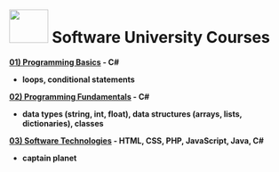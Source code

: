 # <img src="http://softuniada.softuni.bg/wp-content/uploads/2015/01/SoftUni-Logo-Flat_square-blue-300x235.png" height="60" width="70"> Software University Courses
<strong>

<a href="https://github.com/i-den/SoftwareUniversity/tree/master/01)%20Programming%20Basics">01) Programming Basics</a> - C#
- loops, conditional statements 

<a href="https://github.com/i-den/SoftwareUniversity/tree/master/02)%20Programming%20Fundamentals">02) Programming Fundamentals</a> - C#
- data types (string, int, float), data structures (arrays, lists, dictionaries), classes

<a href="https://github.com/i-den/SoftwareUniversity/tree/master/03)%20Software%20Technologies">03) Software Technologies</a> - HTML, CSS, PHP, JavaScript, Java, C#
- captain planet
